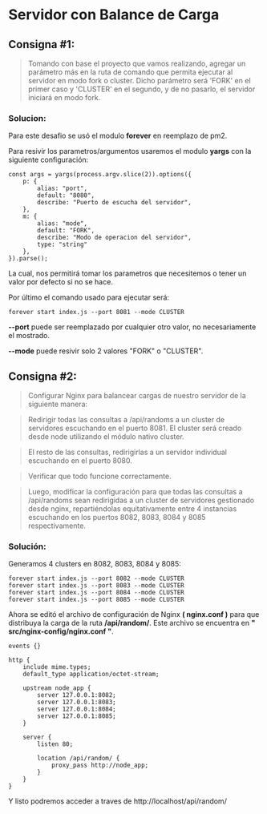 # Servidor con Balance de Carga

## Consigna #1:
>Tomando con base el proyecto que vamos realizando, agregar un parámetro más en
la ruta de comando que permita ejecutar al servidor en modo fork o cluster. Dicho
parámetro será 'FORK' en el primer caso y 'CLUSTER' en el segundo, y de no
pasarlo, el servidor iniciará en modo fork.

### Solucion:
Para este desafio se usó el modulo **forever** en reemplazo de pm2.

Para resivir los parametros/argumentos usaremos el modulo **yargs** con la siguiente configuración:

	const args = yargs(process.argv.slice(2)).options({
		p: {
			alias: "port",
			default: "8080",
			describe: "Puerto de escucha del servidor",
		},
		m: {
			alias: "mode",
			default: "FORK",
			describe: "Modo de operacion del servidor",
			type: "string"
		},
	}).parse();

La cual, nos permitirá tomar los parametros que necesitemos o tener un valor por defecto si no se hace.

Por último el comando usado para ejecutar será:

	forever start index.js --port 8081 --mode CLUSTER

**--port** puede ser reemplazado por cualquier otro valor, no necesariamente el mostrado.

**--mode** puede resivir solo 2 valores "FORK" o "CLUSTER".

## Consigna #2:
> Configurar Nginx para balancear cargas de nuestro servidor de la siguiente manera:

> Redirigir todas las consultas a /api/randoms a un cluster de servidores escuchando en el puerto 8081. El cluster será creado desde node utilizando el módulo nativo cluster.

> El resto de las consultas, redirigirlas a un servidor individual escuchando en el puerto 8080.

> Verificar que todo funcione correctamente.

> Luego, modificar la configuración para que todas las consultas a /api/randoms sean redirigidas a un cluster de servidores gestionado desde nginx, repartiéndolas equitativamente entre 4 instancias escuchando en los puertos 8082, 8083, 8084 y 8085 respectivamente.

### Solución:

Generamos 4 clusters en 8082, 8083, 8084 y 8085:

	forever start index.js --port 8082 --mode CLUSTER
	forever start index.js --port 8083 --mode CLUSTER
	forever start index.js --port 8084 --mode CLUSTER
	forever start index.js --port 8085 --mode CLUSTER

Ahora se editó el archivo de configuración de Nginx **( nginx.conf )** para que distribuya la carga de la ruta **/api/random/**. Este archivo se encuentra en **" src/nginx-config/nginx.conf "**.

	events {}

	http {
    	include mime.types;
    	default_type application/octet-stream;

    	upstream node_app {
        	server 127.0.0.1:8082;
        	server 127.0.0.1:8083;
        	server 127.0.0.1:8084;
        	server 127.0.0.1:8085;
    	}

    	server {
        	listen 80;

        	location /api/random/ {
            	proxy_pass http://node_app;
        	}
    	}
	}

Y listo podremos acceder a traves de http://localhost/api/random/